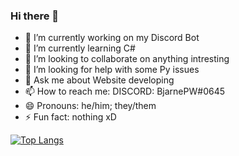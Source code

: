 ### Hi there 👋
- 🔭 I’m currently working on my Discord Bot
- 🌱 I’m currently learning C#  
- 👯 I’m looking to collaborate on anything intresting
- 🤔 I’m looking for help with some Py issues
- 💬 Ask me about Website developing
- 📫 How to reach me: DISCORD: BjarnePW#0645
- 😄 Pronouns: he/him; they/them
- ⚡ Fun fact: nothing xD

[![Top Langs](https://github-readme-stats.vercel.app/api/top-langs/?username=BjarnePW&layout=compact&show_icons=true&theme=radical)](https://github.com/anuraghazra/github-readme-stats)
